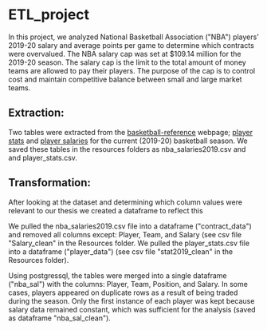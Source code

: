 # ETL_project

In this project, we analyzed National Basketball Association ("NBA") players’ 2019-20 salary and average points per game to determine which contracts were overvalued. The NBA salary cap was set at $109.14 million for the 2019-20 season. The salary cap is the limit to the total amount of money teams are allowed to pay their players. The purpose of the cap is to control cost and maintain competitive balance between small and large market teams.  


## Extraction: ##
Two tables were extracted from the [basketball-reference](http://www.basketball-reference.com) webpage; [player stats](https://www.basketball-reference.com/leagues/NBA_2020_totals.html) and [player salaries](https://www.basketball-reference.com/contracts/players.html) for the current (2019-20) basketball season. We saved these tables in the resources folders as nba_salaries2019.csv and and player_stats.csv.


## Transformation: ##
After looking at the dataset and determining which column values were relevant to our thesis we created  a dataframe to reflect this

We pulled the nba_salaries2019.csv file into a dataframe ("contract_data") and removed all columns except: Player, Team, and Salary (see csv file "Salary_clean" in the Resources folder. We pulled the player_stats.csv file into a dataframe ("player_data") (see csv file "stat2019_clean" in the Resources folder). 

Using postgressql, the tables were merged into a single dataframe ("nba_sal") with the columns: Player, Team, Position, and Salary. In some cases, players appeared on duplicate rows as a result of being traded during the season. Only the first instance of each player was kept because salary data remained constant, which was sufficient for the analysis (saved as dataframe "nba_sal_clean").



